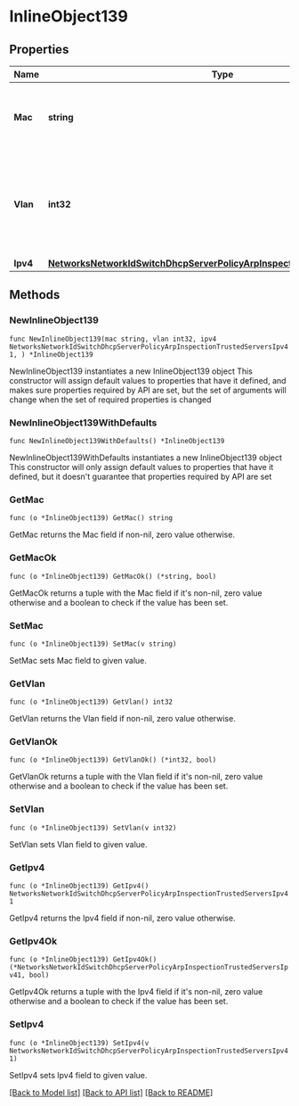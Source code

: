 # InlineObject139

## Properties

Name | Type | Description | Notes
------------ | ------------- | ------------- | -------------
**Mac** | **string** | The mac address of the trusted server being added | 
**Vlan** | **int32** | The VLAN of the trusted server being added. It must be between 1 and 4094 | 
**Ipv4** | [**NetworksNetworkIdSwitchDhcpServerPolicyArpInspectionTrustedServersIpv41**](NetworksNetworkIdSwitchDhcpServerPolicyArpInspectionTrustedServersIpv41.md) |  | 

## Methods

### NewInlineObject139

`func NewInlineObject139(mac string, vlan int32, ipv4 NetworksNetworkIdSwitchDhcpServerPolicyArpInspectionTrustedServersIpv41, ) *InlineObject139`

NewInlineObject139 instantiates a new InlineObject139 object
This constructor will assign default values to properties that have it defined,
and makes sure properties required by API are set, but the set of arguments
will change when the set of required properties is changed

### NewInlineObject139WithDefaults

`func NewInlineObject139WithDefaults() *InlineObject139`

NewInlineObject139WithDefaults instantiates a new InlineObject139 object
This constructor will only assign default values to properties that have it defined,
but it doesn't guarantee that properties required by API are set

### GetMac

`func (o *InlineObject139) GetMac() string`

GetMac returns the Mac field if non-nil, zero value otherwise.

### GetMacOk

`func (o *InlineObject139) GetMacOk() (*string, bool)`

GetMacOk returns a tuple with the Mac field if it's non-nil, zero value otherwise
and a boolean to check if the value has been set.

### SetMac

`func (o *InlineObject139) SetMac(v string)`

SetMac sets Mac field to given value.


### GetVlan

`func (o *InlineObject139) GetVlan() int32`

GetVlan returns the Vlan field if non-nil, zero value otherwise.

### GetVlanOk

`func (o *InlineObject139) GetVlanOk() (*int32, bool)`

GetVlanOk returns a tuple with the Vlan field if it's non-nil, zero value otherwise
and a boolean to check if the value has been set.

### SetVlan

`func (o *InlineObject139) SetVlan(v int32)`

SetVlan sets Vlan field to given value.


### GetIpv4

`func (o *InlineObject139) GetIpv4() NetworksNetworkIdSwitchDhcpServerPolicyArpInspectionTrustedServersIpv41`

GetIpv4 returns the Ipv4 field if non-nil, zero value otherwise.

### GetIpv4Ok

`func (o *InlineObject139) GetIpv4Ok() (*NetworksNetworkIdSwitchDhcpServerPolicyArpInspectionTrustedServersIpv41, bool)`

GetIpv4Ok returns a tuple with the Ipv4 field if it's non-nil, zero value otherwise
and a boolean to check if the value has been set.

### SetIpv4

`func (o *InlineObject139) SetIpv4(v NetworksNetworkIdSwitchDhcpServerPolicyArpInspectionTrustedServersIpv41)`

SetIpv4 sets Ipv4 field to given value.



[[Back to Model list]](../README.md#documentation-for-models) [[Back to API list]](../README.md#documentation-for-api-endpoints) [[Back to README]](../README.md)


